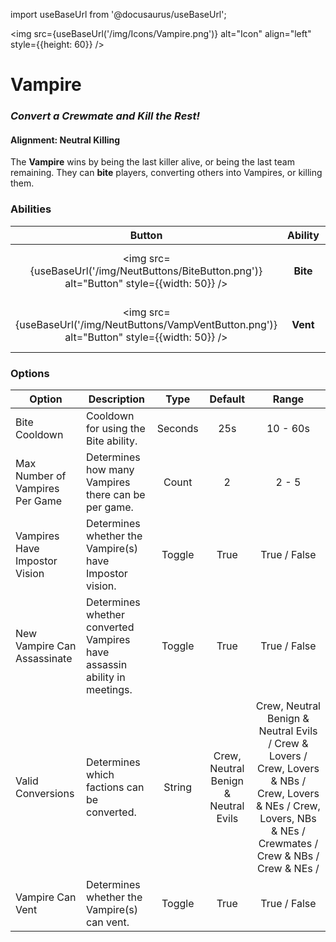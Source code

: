 import useBaseUrl from '@docusaurus/useBaseUrl';

<img src={useBaseUrl('/img/Icons/Vampire.png')} alt="Icon" align="left" style={{height: 60}} />

# Vampire

### _Convert a Crewmate and Kill the Rest!_

#### **Alignment:** Neutral Killing

The **Vampire** wins by being the last killer alive, or being the last team remaining. They can **bite** players, converting others into Vampires, or killing them.

### Abilities

|                                              Button                                              | Ability  |              Description               |           Type            |
| :----------------------------------------------------------------------------------------------: | :------: | :------------------------------------: | :-----------------------: |
|   <img src={useBaseUrl('/img/NeutButtons/BiteButton.png')} alt="Button" style={{width: 50}} />   | **Bite** | Bite a player to convert or kill them. |    Player Interaction     |
| <img src={useBaseUrl('/img/NeutButtons/VampVentButton.png')} alt="Button" style={{width: 50}} /> | **Vent** |  If enabled, the Vampire(s) can vent.  | Basic Ability, if enabled |

### Options

| Option                          | Description                                                              |  Type   |               Default                |                                                                              Range                                                                               |
| ------------------------------- | ------------------------------------------------------------------------ | :-----: | :----------------------------------: | :--------------------------------------------------------------------------------------------------------------------------------------------------------------: |
| Bite Cooldown                   | Cooldown for using the Bite ability.                                     | Seconds |                 25s                  |                                                                             10 - 60s                                                                             |
| Max Number of Vampires Per Game | Determines how many Vampires there can be per game.                      |  Count  |                  2                   |                                                                              2 - 5                                                                               |
| Vampires Have Impostor Vision   | Determines whether the Vampire(s) have Impostor vision.                  | Toggle  |                 True                 |                                                                           True / False                                                                           |
| New Vampire Can Assassinate     | Determines whether converted Vampires have assassin ability in meetings. | Toggle  |                 True                 |                                                                           True / False                                                                           |
| Valid Conversions             | Determines which factions can be converted.                              | String  | Crew, Neutral Benign & Neutral Evils | Crew, Neutral Benign & Neutral Evils / Crew & Lovers / Crew, Lovers & NBs / Crew, Lovers & NEs / Crew, Lovers, NBs & NEs / Crewmates / Crew & NBs / Crew & NEs / |
| Vampire Can Vent                | Determines whether the Vampire(s) can vent.                              | Toggle  |                 True                 |                                                                           True / False                                                                           |
